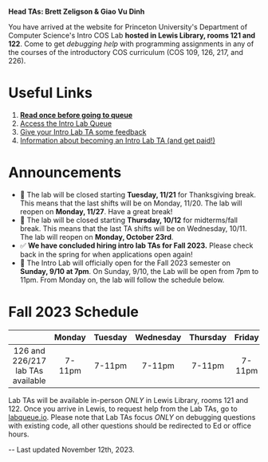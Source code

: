 **Head TAs: Brett Zeligson & Giao Vu Dinh**

You have arrived at the website for Princeton University's Department of Computer Science's Intro COS Lab **hosted in Lewis Library, rooms 121 and 122**. Come to get _debugging help_ with programming assignments in any of the courses of the introductory COS curriculum (COS 109, 126, 217, and 226).

# Useful Links

1. **[Read once before going to queue](/how-to-effectively-use-intro-lab-tas/)**
2. [Access the Intro Lab Queue](https://www.labqueue.io/queues/intro-cs-lab/queue/)
3. [Give your Intro Lab TA some feedback](https://forms.gle/5TcMUZHPyVArP2SE6)
4. [Information about becoming an Intro Lab TA (and get paid!)](/information-about-becoming-an-intro-lab-ta/)

# Announcements
- 🦃 The lab will be closed starting **Tuesday, 11/21** for Thanksgiving break. This means that the last shifts will be on Monday, 11/20. The lab will reopen on **Monday, 11/27**. Have a great break!
- 🍂  The lab will be closed starting **Thursday, 10/12** for midterms/fall break. This means that the last TA shifts will be on Wednesday, 10/11. The lab will reopen on **Monday, October 23rd**.
- ✅ **We have concluded hiring intro lab TAs for Fall 2023.** Please check back in the spring for when applications open again!
- 🐅 The Intro Lab will officially open for the Fall 2023 semester on **Sunday, 9/10 at 7pm**. On Sunday, 9/10, the Lab will be open from 7pm to 11pm. From Monday on, the lab will follow the schedule below.

# Fall 2023 Schedule

|                                   | Monday | Tuesday | Wednesday | Thursday | Friday | Saturday | Sunday |
| :-------------------------------: | :----: | :-----: | :-------: | :------: | :----: | :------: | :----: |
| 126 and 226/217 lab TAs available | 7-11pm | 7-11pm  |  7-11pm   |  7-11pm  | 7-11pm |  3-7pm   | 5-11pm |

Lab TAs will be available in-person _ONLY_ in Lewis Library, rooms 121 and 122. Once you arrive in Lewis, to request help from the Lab TAs, go to [labqueue.io](https://www.labqueue.io/queues/intro-cs-lab/queue/). Please note that Lab TAs focus _ONLY_ on debugging questions with existing code, all other questions should be redirected to Ed or office hours.

-- Last updated November 12th, 2023.
